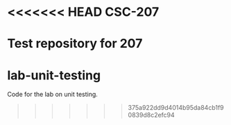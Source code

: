 <<<<<<< HEAD
CSC-207
=======

Test repository for 207
=======
lab-unit-testing
================

Code for the lab on unit testing.
>>>>>>> 375a922dd9d4014b95da84cb1f90839d8c2efc94
